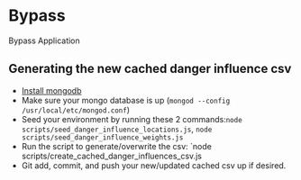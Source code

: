 # Bypass
Bypass Application

## Generating the new cached danger influence csv
- [Install mongodb](https://www.mongodb.com/download-center#community)
- Make sure your mongo database is up (`mongod --config /usr/local/etc/mongod.conf`)
- Seed your environment by running these 2 commands:`node scripts/seed_danger_influence_locations.js`, `node scripts/seed_danger_influence_weights.js`
- Run the script to generate/overwrite the csv: `node scripts/create_cached_danger_influences_csv.js
- Git add, commit, and push your new/updated cached csv up if desired.

